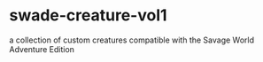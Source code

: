 # swade-creature-vol1
a collection of custom creatures compatible with the Savage World Adventure Edition
